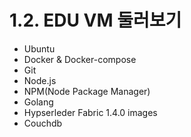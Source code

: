# 1.2. EDU VM 둘러보기
- Ubuntu
- Docker & Docker-compose
- Git
- Node.js
- NPM(Node Package Manager)
- Golang
- Hypserleder Fabric 1.4.0 images
- Couchdb
